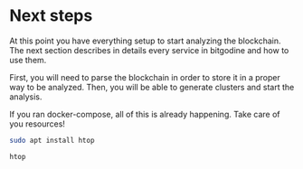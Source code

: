 # Next steps

At this point you have everything setup to start analyzing the blockchain. The next section describes in details every service in bitgodine and how to use them.

First, you will need to parse the blockchain in order to store it in a proper way to be analyzed. Then, you will be able to generate clusters and start the analysis.

If you ran docker-compose, all of this is already happening. Take care of you resources!

```bash
sudo apt install htop
```

```bash
htop
```
